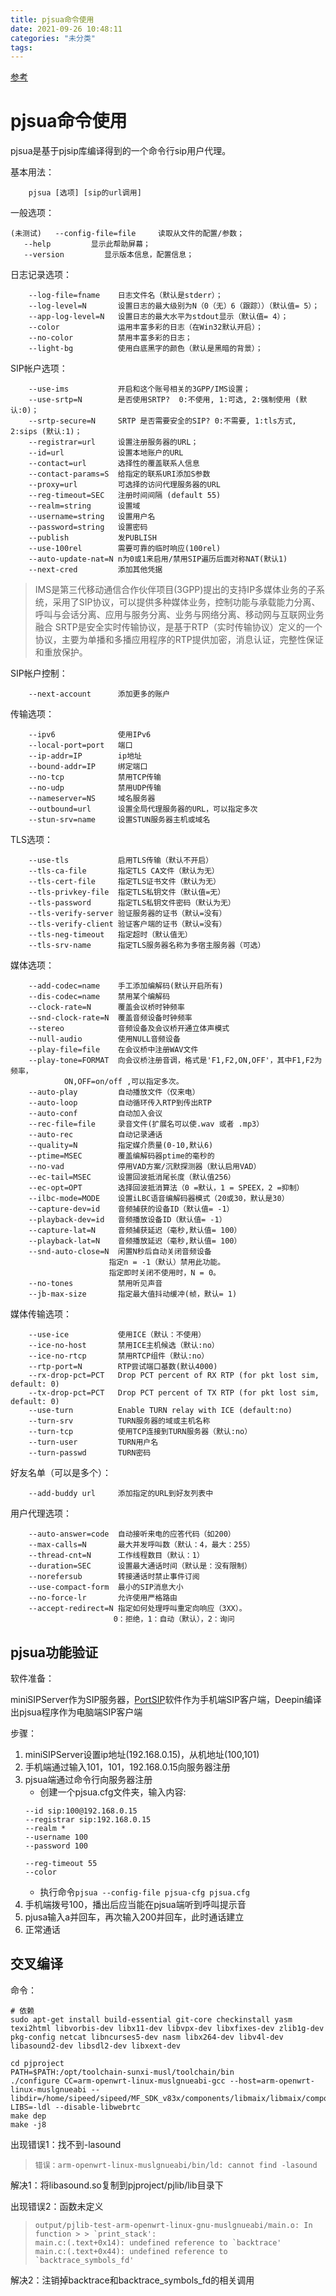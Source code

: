```yaml
---
title: pjsua命令使用
date: 2021-09-26 10:48:11
categories: "未分类"
tags:
---
```


[参考](https://www.pjsip.org/docs/latest/pjsip/docs/html/group__PJSUA__LIB.htm)

# pjsua命令使用

pjsua是基于pjsip库编译得到的一个命令行sip用户代理。

基本用法：

```
    pjsua [选项] [sip的url调用]
```

一般选项：

```
(未测试)   --config-file=file     读取从文件的配置/参数；
   --help         显示此帮助屏幕；
   --version         显示版本信息，配置信息；
```

日志记录选项：

```
    --log-file=fname    日志文件名（默认是stderr）；
    --log-level=N       设置日志的最大级别为N（0（无）6（跟踪））（默认值= 5）；
    --app-log-level=N   设置日志的最大水平为stdout显示（默认值= 4）；
    --color             运用丰富多彩的日志（在Win32默认开启）；
    --no-color          禁用丰富多彩的日志；
    --light-bg          使用白底黑字的颜色（默认是黑暗的背景）；
```

SIP帐户选项：

```
    --use-ims           开启和这个账号相关的3GPP/IMS设置；
    --use-srtp=N        是否使用SRTP?  0:不使用, 1:可选, 2:强制使用 (默认:0)；
    --srtp-secure=N     SRTP 是否需要安全的SIP? 0:不需要, 1:tls方式, 2:sips (默认:1)；
    --registrar=url     设置注册服务器的URL；
    --id=url            设置本地账户的URL
    --contact=url       选择性的覆盖联系人信息
    --contact-params=S  给指定的联系URI添加S参数
    --proxy=url         可选择的访问代理服务器的URL                     
    --reg-timeout=SEC   注册时间间隔 (default 55)
    --realm=string      设置域
    --username=string   设置用户名
    --password=string   设置密码
    --publish           发PUBLISH
    --use-100rel        需要可靠的临时响应(100rel)
    --auto-update-nat=N n为0或1来启用/禁用SIP遍历后面对称NAT(默认1)
    --next-cred         添加其他凭据
```

> IMS是第三代移动通信合作伙伴项目(3GPP)提出的支持IP多媒体业务的子系统，采用了SIP协议，可以提供多种媒体业务，控制功能与承载能力分离、呼叫与会话分离、应用与服务分离、业务与网络分离、移动网与互联网业务融合
> SRTP是安全实时传输协议，是基于RTP（实时传输协议）定义的一个协议，主要为单播和多播应用程序的RTP提供加密，消息认证，完整性保证和重放保护。

SIP帐户控制：

```
    --next-account      添加更多的账户
```

传输选项：
```
    --ipv6              使用IPv6
    --local-port=port   端口
    --ip-addr=IP        ip地址
    --bound-addr=IP     绑定端口
    --no-tcp            禁用TCP传输
    --no-udp            禁用UDP传输
    --nameserver=NS     域名服务器
    --outbound=url      设置全局代理服务器的URL，可以指定多次
    --stun-srv=name     设置STUN服务器主机或域名
```

TLS选项：

```
    --use-tls           启用TLS传输（默认不开启）
    --tls-ca-file       指定TLS CA文件（默认为无）
    --tls-cert-file     指定TLS证书文件（默认为无）
    --tls-privkey-file  指定TLS私钥文件（默认值=无）
    --tls-password      指定TLS私钥文件密码（默认为无）
    --tls-verify-server 验证服务器的证书（默认=没有）
    --tls-verify-client 验证客户端的证书（默认=没有）
    --tls-neg-timeout   指定超时（默认值无）
    --tls-srv-name      指定TLS服务器名称为多宿主服务器（可选）
```

媒体选项：

```
    --add-codec=name    手工添加编解码(默认开启所有)
    --dis-codec=name    禁用某个编解码
    --clock-rate=N      覆盖会议桥时钟频率
    --snd-clock-rate=N  覆盖音频设备时钟频率
    --stereo            音频设备及会议桥开通立体声模式
    --null-audio        使用NULL音频设备
    --play-file=file    在会议桥中注册WAV文件
    --play-tone=FORMAT  向会议桥注册音调，格式是'F1,F2,ON,OFF'，其中F1,F2为频率，
            ON,OFF=on/off ,可以指定多次。
    --auto-play         自动播放文件（仅来电）
    --auto-loop         自动循环传入RTP到传出RTP
    --auto-conf         自动加入会议
    --rec-file=file     录音文件(扩展名可以使.wav 或者 .mp3）
    --auto-rec          自动记录通话
    --quality=N         指定媒介质量(0-10,默认6)
    --ptime=MSEC        覆盖编解码器ptime的毫秒的
    --no-vad            停用VAD方案/沉默探测器（默认启用VAD）
    --ec-tail=MSEC      设置回波抵消尾长度（默认值256）
    --ec-opt=OPT        选择回波抵消算法（0 =默认，1 = SPEEX，2 =抑制）
    --ilbc-mode=MODE    设置iLBC语音编解码器模式（20或30，默认是30）
    --capture-dev=id    音频捕获的设备ID（默认值= -1）
    --playback-dev=id   音频播放设备ID（默认值= -1）
    --capture-lat=N     音频捕获延迟（毫秒,默认值= 100）
    --playback-lat=N    音频播放延迟（毫秒,默认值= 100）
    --snd-auto-close=N  闲置N秒后自动关闭音频设备
                      指定n = -1（默认）禁用此功能。
                      指定即时关闭不使用时，N = 0。
    --no-tones          禁用听见声音
    --jb-max-size       指定最大值抖动缓冲(帧，默认= 1)
```

媒体传输选项：

```
    --use-ice           使用ICE（默认：不使用）
    --ice-no-host       禁用ICE主机候选（默认:no）
    --ice-no-rtcp       禁用RTCP组件（默认:no）
    --rtp-port=N        RTP尝试端口基数(默认4000)
    --rx-drop-pct=PCT   Drop PCT percent of RX RTP (for pkt lost sim, default: 0)
    --tx-drop-pct=PCT   Drop PCT percent of TX RTP (for pkt lost sim, default: 0)
    --use-turn          Enable TURN relay with ICE (default:no)
    --turn-srv          TURN服务器的域或主机名称
    --turn-tcp          使用TCP连接到TURN服务器（默认:no）
    --turn-user         TURN用户名
    --turn-passwd       TURN密码
```

好友名单（可以是多个）：

```
    --add-buddy url     添加指定的URL到好友列表中
```

用户代理选项：

```
    --auto-answer=code  自动接听来电的应答代码（如200）
    --max-calls=N       最大并发呼叫数（默认：4，最大：255）
    --thread-cnt=N      工作线程数目（默认：1）
    --duration=SEC      设置最大通话时间（默认是：没有限制）
    --norefersub        转接通话时禁止事件订阅
    --use-compact-form  最小的SIP消息大小
    --no-force-lr       允许使用严格路由
    --accept-redirect=N 指定如何处理呼叫重定向响应（3XX）。
                       0：拒绝，1：自动（默认），2：询问
```


## pjsua功能验证

软件准备：

miniSIPServer作为SIP服务器，[PortSIP](http://www.portsip.cn/download-portsip-softphone/)软件作为手机端SIP客户端，Deepin编译出pjsua程序作为电脑端SIP客户端

步骤：
1. miniSIPServer设置ip地址(192.168.0.15)，从机地址(100,101)
2. 手机端通过输入101，101，192.168.0.15向服务器注册
3. pjsua端通过命令行向服务器注册
    - 创建一个pjsua.cfg文件夹，输入内容:
    ```
    --id sip:100@192.168.0.15
    --registrar sip:192.168.0.15
    --realm *
    --username 100
    --password 100

    --reg-timeout 55
    --color
    ```
    - 执行命令`pjsua --config-file pjsua-cfg pjsua.cfg`
4. 手机端拨号100，播出后应当能在pjsua端听到呼叫提示音
5. pjusa输入a并回车，再次输入200并回车，此时通话建立
6. 正常通话

## 交叉编译

命令：
```
# 依赖
sudo apt-get install build-essential git-core checkinstall yasm texi2html libvorbis-dev libx11-dev libvpx-dev libxfixes-dev zlib1g-dev pkg-config netcat libncurses5-dev nasm libx264-dev libv4l-dev libasound2-dev libsdl2-dev libxext-dev

cd pjproject
PATH=$PATH:/opt/toolchain-sunxi-musl/toolchain/bin 
./configure CC=arm-openwrt-linux-muslgnueabi-gcc --host=arm-openwrt-linux-muslgnueabi --libdir=/home/sipeed/sipeed/MF_SDK_v83x/components/libmaix/libmaix/components/libmaix/lib/arch/v833 LIBS=-ldl --disable-libwebrtc
make dep
make -j8
```

出现错误1：找不到-lasound
> ```
> 错误：arm-openwrt-linux-muslgnueabi/bin/ld: cannot find -lasound
> ```
解决1：将libasound.so复制到pjproject/pjlib/lib目录下

出现错误2：函数未定义
> ```
> output/pjlib-test-arm-openwrt-linux-gnu-muslgnueabi/main.o: In function > > `print_stack':
> main.c:(.text+0x14): undefined reference to `backtrace'
> main.c:(.text+0x44): undefined reference to `backtrace_symbols_fd'
> ```
解决2：注销掉backtrace和backtrace_symbols_fd的相关调用

